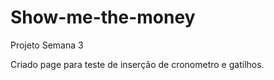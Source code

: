 # Show-me-the-money
Projeto Semana 3


Criado page para teste de inserção de cronometro e gatilhos.
